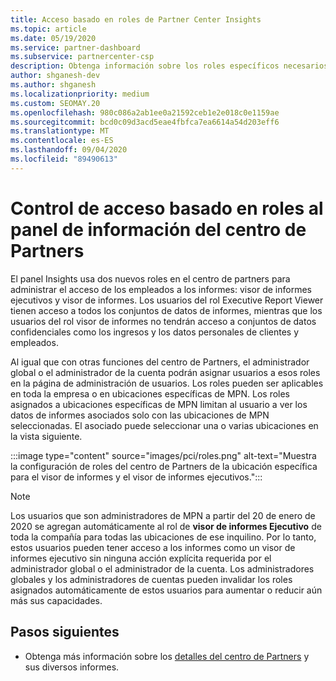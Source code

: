 ```yaml
---
title: Acceso basado en roles de Partner Center Insights
ms.topic: article
ms.date: 05/19/2020
ms.service: partner-dashboard
ms.subservice: partnercenter-csp
description: Obtenga información sobre los roles específicos necesarios para ver los informes de Partner Center Insights. Entre ellos se incluyen los roles del visor de informes ejecutivo y el visor de informes.
author: shganesh-dev
ms.author: shganesh
ms.localizationpriority: medium
ms.custom: SEOMAY.20
ms.openlocfilehash: 980c086a2ab1ee0a21592ceb1e2e018c0e1159ae
ms.sourcegitcommit: bcd0c09d3acd5eae4fbfca7ea6614a54d203eff6
ms.translationtype: MT
ms.contentlocale: es-ES
ms.lasthandoff: 09/04/2020
ms.locfileid: "89490613"
---
```

# <a name="role-based-access-control-to-the-partner-center-insights-dashboard"></a>Control de acceso basado en roles al panel de información del centro de Partners

El panel Insights usa dos nuevos roles en el centro de partners para administrar el acceso de los empleados a los informes: visor de informes ejecutivos y visor de informes.  Los usuarios del rol Executive Report Viewer tienen acceso a todos los conjuntos de datos de informes, mientras que los usuarios del rol visor de informes no tendrán acceso a conjuntos de datos confidenciales como los ingresos y los datos personales de clientes y empleados.  

Al igual que con otras funciones del centro de Partners, el administrador global o el administrador de la cuenta podrán asignar usuarios a esos roles en la página de administración de usuarios. Los roles pueden ser aplicables en toda la empresa o en ubicaciones específicas de MPN. Los roles asignados a ubicaciones específicas de MPN limitan al usuario a ver los datos de informes asociados solo con las ubicaciones de MPN seleccionadas. El asociado puede seleccionar una o varias ubicaciones en la vista siguiente.

:::image type="content" source="images/pci/roles.png" alt-text="Muestra la configuración de roles del centro de Partners de la ubicación específica para el visor de informes y el visor de informes ejecutivos.":::

>[!Note]
> Los usuarios que son administradores de MPN a partir del 20 de enero de 2020 se agregan automáticamente al rol de **visor de informes Ejecutivo** de toda la compañía para todas las ubicaciones de ese inquilino. Por lo tanto, estos usuarios pueden tener acceso a los informes como un visor de informes ejecutivo sin ninguna acción explícita requerida por el administrador global o el administrador de la cuenta. Los administradores globales y los administradores de cuentas pueden invalidar los roles asignados automáticamente de estos usuarios para aumentar o reducir aún más sus capacidades.

## <a name="next-steps"></a>Pasos siguientes

- Obtenga más información sobre los [detalles del centro de Partners](partner-center-insights.md) y sus diversos informes.
